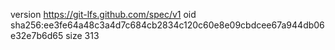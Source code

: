 version https://git-lfs.github.com/spec/v1
oid sha256:ee3fe64a48c3a4d7c684cb2834c120c60e8e09cbdcee67a944db06e32e7b6d65
size 313
